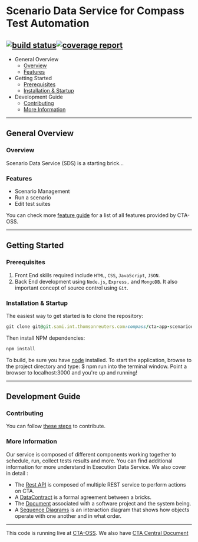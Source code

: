 # Scenario Data Service for Compass Test Automation

[![build status](https://git.sami.int.thomsonreuters.com/compass/cta-app-scenariodataservice/badges/master/build.svg)](https://git.sami.int.thomsonreuters.com/compass/cta-app-scenariodataservice/commits/master)[![coverage report](https://git.sami.int.thomsonreuters.com/compass/cta-app-scenariodataservice/badges/master/coverage.svg)](https://git.sami.int.thomsonreuters.com/compass/cta-app-scenariodataservice/commits/master)
------
* General Overview
  * [Overview](#overview)
  * [Features](#features)
* Getting Started
  * [Prerequisites](#prerequisites)
  * [Installation & Startup](#installation-&-startup)
* Development Guide
  * [Contributing](#contributing)
  * [More Information](#more-information)

------

## General Overview
### Overview
Scenario Data Service (SDS) is a starting brick...

### Features
  * Scenario Management
  * Run a scenario
  * Edit test suites


You can check more [feature guide](https://git.sami.int.thomsonreuters.com/compass/cta/blob/master/features.md) for a list of all features provided by CTA-OSS.

------

## Getting Started
### Prerequisites
 1. Front End skills required include `HTML`, `CSS`, `JavaScript`, `JSON`.
 2. Back End development using `Node.js`, `Express,` and `MongoDB`. It also important concept of source control using `Git`.

### Installation & Startup
The easiest way to get started is to clone the repository:
```ruby
git clone git@git.sami.int.thomsonreuters.com:compass/cta-app-scenariodataservice.git
```
Then install NPM dependencies:
```ruby
npm install
```
To build, be sure you have [node](https://nodejs.org/en/) installed.
To start the application, browse to the project directory and type: $ npm run into the terminal window. Point a browser to localhost:3000 and you're up and running!

------

## Development Guide
### Contributing
You can follow [these steps](https://git.sami.int.thomsonreuters.com/compass/cta/blob/master/contributing.md) to contribute.

### More Information
Our service is composed of different components working together to schedule, run, collect tests results and more. You can find additional information for more understand in Execution Data Service.
We also cover in detail :
* The [Rest API](https://git.sami.int.thomsonreuters.com/compass/cta-app-scenariodataservice/wikis/restapi) is composed of multiple REST service to perform actions on CTA.
* A [DataContract](https://git.sami.int.thomsonreuters.com/compass/cta-app-scenariodataservice/wikis/datacontract) is a formal agreement between a bricks.
* The [Document](https://git.sami.int.thomsonreuters.com/compass/cta-app-scenariodataservice/wikis/document) associated with a software project and the system being.
* A [Sequence Diagrams](https://git.sami.int.thomsonreuters.com/compass/cta-app-scenariodataservice/wikis/sequencediagram) is an interaction diagram that shows how objects operate with one another and in what order.

------

This code is running live at [CTA-OSS](https://.). We also have [CTA Central Document](https://git.sami.int.thomsonreuters.com/compass/cta)
